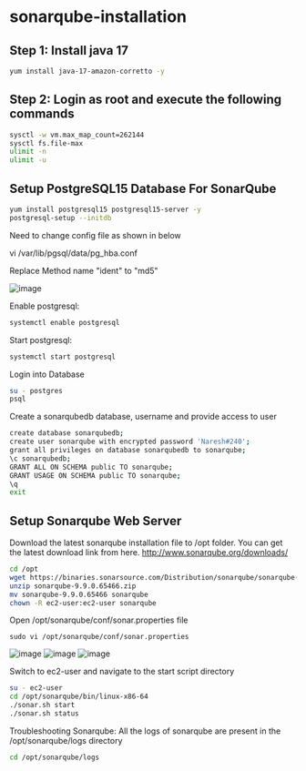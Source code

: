 # sonarqube-installation

## Step 1: Install java 17

```bash
yum install java-17-amazon-corretto -y
```

## Step 2: Login as root and execute the following commands

```bash
sysctl -w vm.max_map_count=262144
sysctl fs.file-max
ulimit -n
ulimit -u
```

## Setup PostgreSQL15 Database For SonarQube

```bash
yum install postgresql15 postgresql15-server -y
postgresql-setup --initdb
```

Need to change config file as shown in below
    
vi /var/lib/pgsql/data/pg_hba.conf

Replace Method name "ident" to "md5"

![image](https://user-images.githubusercontent.com/68885738/90953619-aef2f800-e48a-11ea-9b50-489183e9b0c1.png)

Enable  postgresql:

```bash    
systemctl enable postgresql
```
Start postgresql:

```bash
systemctl start postgresql
````

Login into Database

```bash
su - postgres
psql
```

Create a sonarqubedb database, username and provide access to user

```bash
create database sonarqubedb;
create user sonarqube with encrypted password 'Naresh#240';
grant all privileges on database sonarqubedb to sonarqube;
\c sonarqubedb;
GRANT ALL ON SCHEMA public TO sonarqube;
GRANT USAGE ON SCHEMA public TO sonarqube;
\q
exit
```

## Setup Sonarqube Web Server
Download the latest sonarqube installation file to /opt folder. You can get the latest download link from here. http://www.sonarqube.org/downloads/

 ```bash
cd /opt
wget https://binaries.sonarsource.com/Distribution/sonarqube/sonarqube-9.9.0.65466.zip
unzip sonarqube-9.9.0.65466.zip
mv sonarqube-9.9.0.65466 sonarqube
chown -R ec2-user:ec2-user sonarqube
```
	
Open /opt/sonarqube/conf/sonar.properties file

```
sudo vi /opt/sonarqube/conf/sonar.properties
```
![image](https://user-images.githubusercontent.com/68885738/90953687-7acc0700-e48b-11ea-94f9-4b32f8f170b0.png)
![image](https://user-images.githubusercontent.com/68885738/90953736-c1b9fc80-e48b-11ea-88f9-2629c85fdf56.png)
![image](https://user-images.githubusercontent.com/68885738/90953772-05146b00-e48c-11ea-8dab-143be09d878b.png)

Switch to ec2-user and navigate to the start script directory

```bash
su - ec2-user
cd /opt/sonarqube/bin/linux-x86-64
./sonar.sh start
./sonar.sh status
```

Troubleshooting Sonarqube:
All the logs of sonarqube are present in the /opt/sonarqube/logs directory

```bash
cd /opt/sonarqube/logs
```
